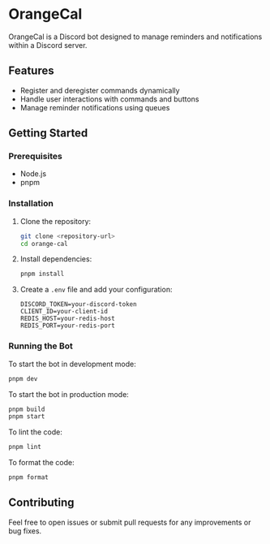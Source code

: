 # OrangeCal

OrangeCal is a Discord bot designed to manage reminders and notifications within a Discord server.

## Features

-   Register and deregister commands dynamically
-   Handle user interactions with commands and buttons
-   Manage reminder notifications using queues

## Getting Started

### Prerequisites

-   Node.js
-   pnpm

### Installation

1. Clone the repository:

    ```sh
    git clone <repository-url>
    cd orange-cal
    ```

2. Install dependencies:

    ```sh
    pnpm install
    ```

3. Create a `.env` file and add your configuration:
    ```env
    DISCORD_TOKEN=your-discord-token
    CLIENT_ID=your-client-id
    REDIS_HOST=your-redis-host
    REDIS_PORT=your-redis-port
    ```

### Running the Bot

To start the bot in development mode:

```sh
pnpm dev
```

To start the bot in production mode:

```sh
pnpm build
pnpm start
```

To lint the code:

```sh
pnpm lint
```

To format the code:

```sh
pnpm format
```

## Contributing

Feel free to open issues or submit pull requests for any improvements or bug fixes.
